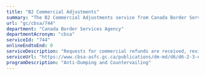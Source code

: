 ```yaml
---
title: "B2 Commercial Adjustments"
summary: "The B2 Commercial Adjustments service from Canada Border Services Agency is not available end-to-end online, according to the GC Service Inventory."
url: "gc/cbsa/744"
department: "Canada Border Services Agency"
departmentAcronym: "cbsa"
serviceId: "744"
onlineEndtoEnd: 0
serviceDescription: "Requests for commercial refunds are received, reviewed and processed in the Customs Commercial System by select regional Trade Services Offices.  If approved, a credit is issued to the client."
serviceUrl: "https://www.cbsa-asfc.gc.ca/publications/dm-md/d6/d6-2-3-eng.html"
programDescription: "Anti-Dumping and Countervailing"
---
```

